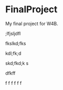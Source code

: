 # FinalProject
My final project for W4B.




;lfjsljdfl




fkslkd;fks


kdl;fk;d



skd;fkd;k
s


dfkff

f
f
f
f
f
f
